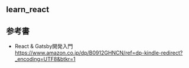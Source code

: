 ## learn_react

## 参考書
- React & Gatsby開発入門
https://www.amazon.co.jp/dp/B0912GHNCN/ref=dp-kindle-redirect?_encoding=UTF8&btkr=1

